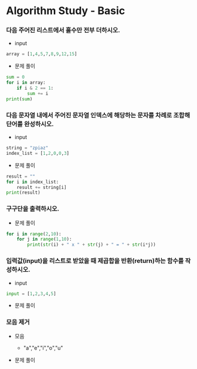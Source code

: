 # Algorithm Study - Basic

### 다음 주어진 리스트에서 홀수만 전부 더하시오.
- input
```py
array = [1,4,5,7,8,9,12,15]
```

- 문제 풀이
```py
sum = 0
for i in array:
    if i & 2 == 1:
        sum += i
print(sum)
```

### 다음 문자열 내에서 주어진 문자열 인덱스에 해당하는 문자를 차례로 조합해 단어를 완성하시오.
- input
```py
string = "zpiaz"
index_list = [1,2,0,0,3]
```

- 문제 풀이
```py
result = ""
for i in index_list:
    result += string[i]
print(result)
```

### 구구단을 출력하시오.

- 문제 풀이
```py
for i in range(2,10):
    for j in range(1,10):
        print(str(i) + " x " + str(j) + " = " + str(i*j))
```

### 입력값(input)을 리스트로 받았을 때 제곱합을 반환(return)하는 함수를 작성하시오.
- input
```py
input = [1,2,3,4,5]
```
- 문제 풀이
<!--
```py
import math
def sumsq(a):
    result = 0
    for i in a:
        # 방법 1
        result += i * i
        # 방법 2
        #result += pow(i,2)
        # 방법 3
        #result += math.pow(i,2)
    return result
```
-->

### 모음 제거
- 모음
    - "a","e","i","o","u"

- 문제 풀이
<!--
```py
def solution(my_string):
    for i in ["a","e","i","o","u"]:
        my_string = my_string.replace(i,"")
    return my_string
```
-->